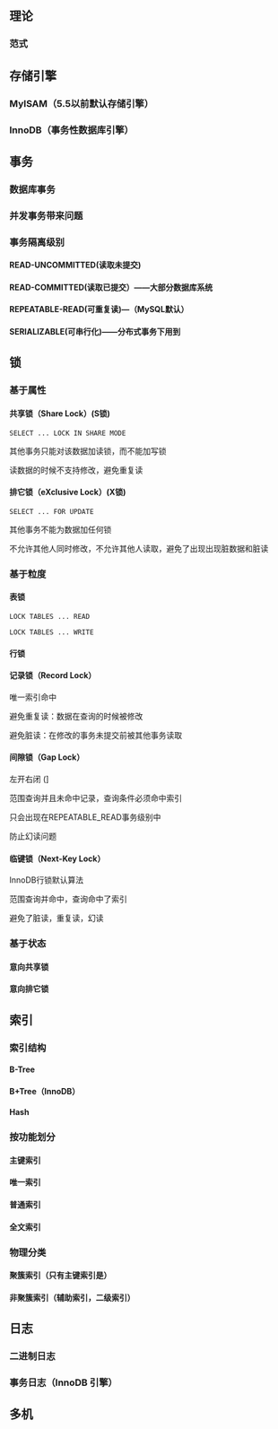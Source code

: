 ## 理论

### 范式



## 存储引擎

### MyISAM（5.5以前默认存储引擎）

### InnoDB（事务性数据库引擎）



## 事务

### 数据库事务

### 并发事务带来问题

### 事务隔离级别

#### READ-UNCOMMITTED(读取未提交)

#### READ-COMMITTED(读取已提交）——大部分数据库系统

#### REPEATABLE-READ(可重复读)—（MySQL默认）

#### SERIALIZABLE(可串行化)——分布式事务下用到



## 锁

### 基于属性

#### 共享锁（Share Lock）(S锁)

`SELECT ... LOCK IN SHARE MODE`

其他事务只能对该数据加读锁，而不能加写锁

读数据的时候不支持修改，避免重复读

#### 排它锁（eXclusive Lock）(X锁)

`SELECT ... FOR UPDATE`

其他事务不能为数据加任何锁

不允许其他人同时修改，不允许其他人读取，避免了出现出现脏数据和脏读

### 基于粒度

#### 表锁

`LOCK TABLES ... READ`

`LOCK TABLES ... WRITE`

#### 行锁

#### 记录锁（Record Lock）

唯一索引命中

避免重复读：数据在查询的时候被修改

避免脏读：在修改的事务未提交前被其他事务读取

#### 间隙锁（Gap Lock）

左开右闭  (]

范围查询并且未命中记录，查询条件必须命中索引

只会出现在REPEATABLE_READ事务级别中

防止幻读问题

#### 临键锁（Next-Key Lock）

InnoDB行锁默认算法

范围查询并命中，查询命中了索引

避免了脏读，重复读，幻读

### 基于状态

#### 意向共享锁

#### 意向排它锁





## 索引

### 索引结构

#### B-Tree

#### B+Tree（InnoDB）

#### Hash

### 按功能划分

#### 主键索引

#### 唯一索引

#### 普通索引

#### 全文索引

### 物理分类

#### 聚簇索引（只有主键索引是）

#### 非聚簇索引（辅助索引，二级索引）



## 日志

### 二进制日志

### 事务日志（InnoDB 引擎）



## 多机
